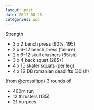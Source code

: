 ```yaml
---
layout: post
date: 2017-08-28
categories: wod
---
```


<!--
**Chris - <span></span>**
-->

Strength
- 3 x 2 bench press (90%, 195)
- 2 x 6-12 bench press (failure)
- 2 x 6-12 skull crushers (65ish)
- 3 x 4 back squat (285+)
- 4 x 15 skater squats (per leg)
- 4 x 12 DB romanian deadlifts (30ish)

(from [@crossfitpd](http://crossfitpd.com)) 3 rounds of
- 400m run
- 12 thrusters (135)
- 21 burpees
